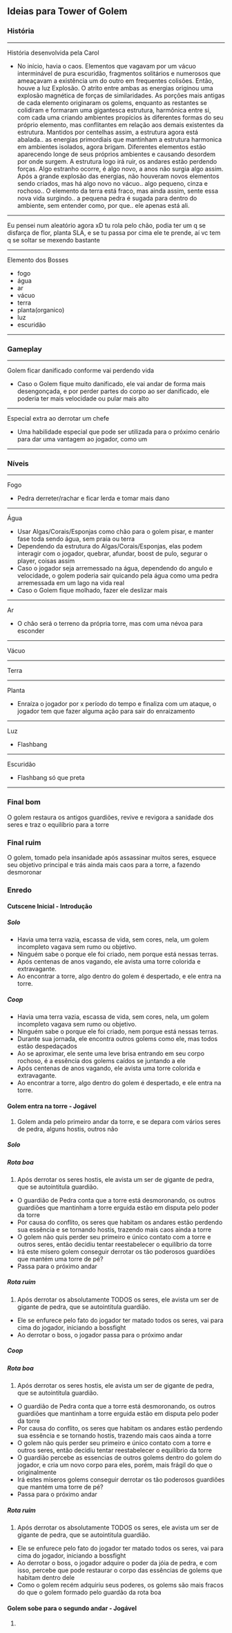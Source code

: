## Ideias para Tower of Golem

### História

---

História desenvolvida pela Carol

- No início, havia o caos.
Elementos que vagavam por um vácuo interminável de pura escuridão, fragmentos solitários e numerosos que ameaçavam a existência um do outro em frequentes colisões.
Então, houve a luz Explosão. 
O atrito entre ambas as energias originou uma explosão magnética de forças de similaridades.
As porções mais antigas de cada elemento originaram os golems, enquanto as restantes se colidiram e formaram uma gigantesca estrutura, harmônica entre si, com cada uma criando ambientes propícios às diferentes formas do seu próprio elemento, mas conflitantes em relação aos demais existentes da estrutura.
Mantidos por centelhas assim, a estrutura agora está abalada.. as energias primordiais que mantinham a estrutura harmonica em ambientes isolados, agora brigam. Diferentes elementos estão aparecendo longe de seus próprios ambientes e causando desordem por onde surgem. A estrutura logo irá ruir, os andares estão perdendo forças.
Algo estranho ocorre, é algo novo, a anos não surgia algo assim. Após a grande explosão das energias, não houveram novos elementos sendo criados, mas há algo novo no vácuo.. algo pequeno, cinza e rochoso.. O elemento da terra está fraco, mas ainda assim, sente essa nova vida surgindo.. a pequena pedra é sugada para dentro do ambiente, sem entender como, por que.. ele apenas está ali.

---

Eu pensei num aleatório agora xD tu rola pelo chão, podia ter um q se disfarça de flor, planta SLA, e se tu passa por cima ele te prende, aí vc tem q se soltar se mexendo bastante

---

Elemento dos Bosses

- fogo
- água
- ar
- vácuo
- terra
- planta(organico)
- luz
- escuridão

---


### Gameplay

---

Golem ficar danificado conforme vai perdendo vida
- Caso o Golem fique muito danificado, ele vai andar de forma mais desengonçada, e por perder partes do corpo ao ser danificado, ele poderia ter mais velocidade ou pular mais alto

---

Especial extra ao derrotar um chefe
- Uma habilidade especial que pode ser utilizada para o próximo cenário para dar uma vantagem ao jogador, como um 

---


### Níveis

---

Fogo
- Pedra derreter/rachar e ficar lerda e tomar mais dano

---

Água
- Usar Algas/Corais/Esponjas como chão para o golem pisar, e manter fase toda sendo água, sem praia ou terra
- Dependendo da estrutura do Algas/Corais/Esponjas, elas podem interagir com o jogador, quebrar, afundar, boost de pulo, segurar o player, coisas assim
- Caso o jogador seja arremessado na água, dependendo do angulo e velocidade, o golem poderia sair quicando pela água como uma pedra arremessada em um lago na vida real
- Caso o Golem fique molhado, fazer ele deslizar mais

---

Ar
- O chão será o terreno da própria torre, mas com  uma névoa para esconder

---

Vácuo

---

Terra

---

Planta

- Enraíza o jogador por x período do tempo e finaliza com um ataque, o jogador tem que fazer alguma ação para sair do enraizamento

---

Luz
- Flashbang

---

Escuridão
- Flashbang só que preta

---



### Final bom
O golem restaura os antigos guardiões, revive e revigora a sanidade dos seres e traz o equilíbrio para a torre



### Final ruim
O golem, tomado pela insanidade após assassinar muitos seres, esquece seu objetivo principal e trás ainda mais caos para a torre, a fazendo desmoronar



### Enredo

#### Cutscene Inicial - Introdução

##### Solo
- Havia uma terra vazia, escassa de vida, sem cores, nela, um golem incompleto vagava sem rumo ou objetivo.
- Ninguém sabe o porque ele foi criado, nem porque está nessas terras.
- Após centenas de anos vagando, ele avista uma torre colorida e extravagante.
- Ao encontrar a torre, algo dentro do golem é despertado, e ele entra na torre.

##### Coop
- Havia uma terra vazia, escassa de vida, sem cores, nela, um golem incompleto vagava sem rumo ou objetivo.
- Ninguém sabe o porque ele foi criado, nem porque está nessas terras.
- Durante sua jornada, ele encontra outros golems como ele, mas todos estão despedaçados
- Ao se aproximar, ele sente uma leve brisa entrando em seu corpo rochoso, é a essência dos golems caídos se juntando a ele
- Após centenas de anos vagando, ele avista uma torre colorida e extravagante.
- Ao encontrar a torre, algo dentro do golem é despertado, e ele entra na torre.

#### Golem entra na torre - Jogável

1. Golem anda pelo primeiro andar da torre, e se depara com vários seres de pedra, alguns hostis, outros não

##### Solo

##### Rota boa
1. Após derrotar os seres hostis, ele avista um ser de gigante de pedra, que se autointitula guardião.
- O guardião de Pedra conta que a torre está desmoronando, os outros guardiões que mantinham a torre erguida estão em disputa pelo poder da torre
- Por causa do conflito, os seres que habitam os andares estão perdendo sua essência e se tornando hostis, trazendo mais caos ainda a torre
- O golem não quis perder seu primeiro e único contato com a torre e outros seres, então decidiu tentar reestabelecer o equilíbrio da torre
- Irá este mísero golem conseguir derrotar os tão poderosos guardiões que mantém uma torre de pé?
- Passa para o próximo andar

##### Rota ruim
1. Após derrotar os absolutamente TODOS os seres, ele avista um ser de gigante de pedra, que se autointitula guardião.
- Ele se enfurece pelo fato do jogador ter matado todos os seres, vai para cima do jogador, iniciando a bossfight
- Ao derrotar o boss, o jogador passa para o próximo andar

##### Coop

##### Rota boa
1. Após derrotar os seres hostis, ele avista um ser de gigante de pedra, que se autointitula guardião.
- O guardião de Pedra conta que a torre está desmoronando, os outros guardiões que mantinham a torre erguida estão em disputa pelo poder da torre
- Por causa do conflito, os seres que habitam os andares estão perdendo sua essência e se tornando hostis, trazendo mais caos ainda a torre
- O golem não quis perder seu primeiro e único contato com a torre e outros seres, então decidiu tentar reestabelecer o equilíbrio da torre
- O guardião percebe as essencias de outros golems dentro do golem do jogador, e cria um novo corpo para eles, porém, mais frágil do que o originalmente
- Irá estes míseros golems conseguir derrotar os tão poderosos guardiões que mantém uma torre de pé?
- Passa para o próximo andar

##### Rota ruim
1. Após derrotar os absolutamente TODOS os seres, ele avista um ser de gigante de pedra, que se autointitula guardião.
- Ele se enfurece pelo fato do jogador ter matado todos os seres, vai para cima do jogador, iniciando a bossfight
- Ao derrotar o boss, o jogador adquire o poder da jóia de pedra, e com isso, percebe que pode restaurar o corpo das essências de golems que habitam dentro dele
- Como o golem recém adquiriu seus poderes, os golems são mais fracos do que o golem formado pelo guardão da rota boa

#### Golem sobe para o segundo andar  - Jogável

1. 





